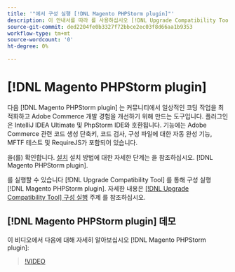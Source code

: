 ```yaml
---
title: '"에서 구성 실행 [!DNL Magento PHPStorm plugin]"'
description: 이 안내서를 따라 를 사용하십시오 [!DNL Upgrade Compatibility Tool] 내 [!DNL Magento PHPStorm plugin].
source-git-commit: ded2204fe0b3327f72bbce2ec03f8d66aa1b9353
workflow-type: tm+mt
source-wordcount: '0'
ht-degree: 0%

---
```



# [!DNL Magento PHPStorm plugin]

다음 [!DNL Magento PHPStorm plugin] 는 커뮤니티에서 일상적인 코딩 작업을 최적화하고 Adobe Commerce 개발 경험을 개선하기 위해 만드는 도구입니다. 플러그인은 IntelliJ IDEA Ultimate 및 PhpStorm IDE와 호환됩니다. 기능에는 Adobe Commerce 관련 코드 생성 단축키, 코드 검사, 구성 파일에 대한 자동 완성 기능, MFTF 테스트 및 RequireJS가 포함되어 있습니다.

을(를) 확인합니다. [설치](https://devdocs.magento.com/guides/v2.4/ext-best-practices/phpstorm/installation.html) 설치 방법에 대한 자세한 단계는 을 참조하십시오. [!DNL Magento PHPStorm plugin].

를 실행할 수 있습니다 [!DNL Upgrade Compatibility Tool] 를 통해 구성 실행 [!DNL Magento PHPStorm plugin]. 자세한 내용은 [[!DNL Upgrade Compatibility Tool] 구성 실행](https://devdocs.magento.com/guides/v2.3/ext-best-practices/phpstorm/uct-run-configuration.html) 주제 를 참조하십시오.

## [!DNL Magento PHPStorm plugin] 데모

이 비디오에서 다음에 대해 자세히 알아보십시오 [!DNL Magento PHPStorm plugin]:

>[!VIDEO](https://video.tv.adobe.com/v/340150?quality=12)
